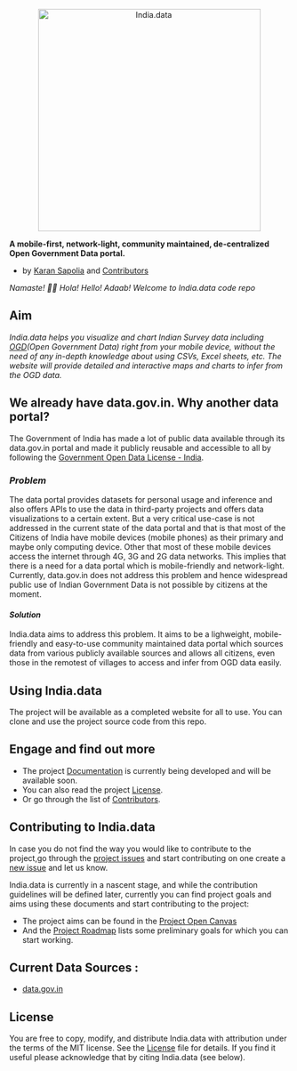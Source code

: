 <p align="center">
  <img
    alt="India.data"
    src="https://github.com/karansapolia/India.data/blob/master/Logo.jpg"
    width="400"
    height="400"
  />
</p>

**A mobile-first, network-light, community maintained, de-centralized Open Government Data portal.**
- by [Karan Sapolia](https://karansapolia.github.io) and [Contributors]()

_Namaste! 🙏🏻 Hola! Hello! Adaab! Welcome to India.data code repo_
## Aim
_India.data helps you visualize and chart Indian Survey data including [OGD](https://data.gov.in)(Open Government Data) right from your mobile device, without the need of any in-depth knowledge about using CSVs, Excel sheets, etc. The website will provide detailed and interactive maps and charts to infer from the OGD data._

## We already have data.gov.in. Why another data portal?
The Government of India has made a lot of public data available through its data.gov.in portal and made it publicly reusable and accessible to all by following the [Government Open Data License - India](https://data.gov.in/government-open-data-license-india). 

### _Problem_
The data portal provides datasets for personal usage and inference and also offers APIs to use the data in third-party projects and offers data visualizations to a certain extent. But a very critical use-case is not addressed in the current state of the data portal and that is that most of the Citizens of India have mobile devices (mobile phones) as their primary and maybe only computing device. Other that most of these mobile devices access the internet through 4G, 3G and 2G data networks. This implies that there is a need for a data portal which is mobile-friendly and network-light. Currently, data.gov.in does not address this problem and hence widespread public use of Indian Government Data is not possible by citizens at the moment.

#### _Solution_
India.data aims to address this problem. It aims to be a lighweight, mobile-friendly and easy-to-use community maintained data portal which sources data from various publicly available sources and allows all citizens, even those in the remotest of villages to access and infer from OGD data easily.

## Using India.data
The project will be available as a completed website for all to use. You can clone and use the project source code from this repo.

## Engage and find out more
* The project [Documentation]() is currently being developed and will be available soon. 
* You can also read the project [License](https://github.com/karansapolia/India.data/blob/master/LICENSE). 
* Or go through the list of [Contributors]().

## Contributing to India.data

In case you do not find the way you would like to contribute to the project,go through the [project issues](https://github.com/karansapolia/India.data/issues) and start contributing on one create a [new issue](https://github.com/karansapolia/India.data/issues/new) and let us know.

India.data is currently in a nascent stage, and while the contribution guidelines will be defined later, currently you can find project goals and aims using these documents and start contributing to the project: 
* The project aims can be found in the [Project Open Canvas](https://docs.google.com/presentation/d/1VW1mZcP9nKQVwNfgyFIiw2fk8GWuK8TKlp9soRZB-Qo/edit#slide=id.p)
* And the [Project Roadmap](https://github.com/karansapolia/India.data/projects/1) lists some preliminary goals for which you can start working.

## Current Data Sources :
+ [data.gov.in](https://data.gov.in)

## License

You are free to copy, modify, and distribute India.data with attribution under the terms of the MIT license. See the [License](https://github.com/karansapolia/India.data/blob/master/LICENSE) file
for details. If you find it useful please acknowledge that by citing India.data 
(see below).
